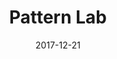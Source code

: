 ---
date: 2017-12-21
title: Pattern Lab
link: http://patternlab.io/
image: ./images/pattern-lab.jpg
description: Pattern Lab helps you and your team build thoughtful, pattern-driven user interfaces using atomic design principles.
tags:
- documentation

# ================================
# TOOLS CATEGORIES AVAILABLE
# ================================
# - design
# - development
# - documentation
# - frameworks
# - sketch
#   type: Plugin
#   type: Sketch File
# ================================
---